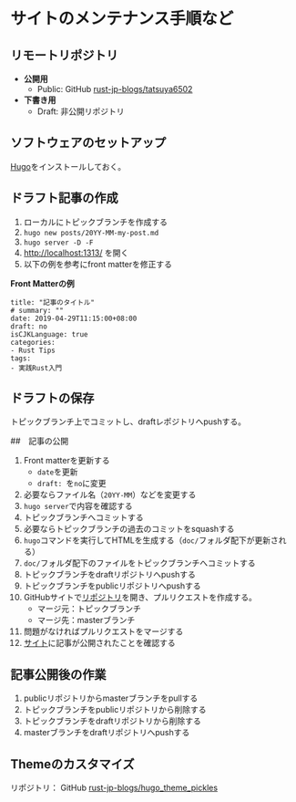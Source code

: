 # サイトのメンテナンス手順など

## リモートリポジトリ

- **公開用**
    - Public: GitHub [rust-jp-blogs/tatsuya6502][public-repo]
- **下書き用**
    - Draft: 非公開リポジトリ

## ソフトウェアのセットアップ

[Hugo][hugo]をインストールしておく。

[hugo]: https://gohugo.io/

## ドラフト記事の作成

1. ローカルにトピックブランチを作成する
2. `hugo new posts/20YY-MM-my-post.md`
3. `hugo server -D -F`
4. [http://localhost:1313/](http://localhost:1313/) を開く
5. 以下の例を参考にfront matterを修正する

**Front Matterの例**

```
title: "記事のタイトル"
# summary: ""
date: 2019-04-29T11:15:00+08:00
draft: no
isCJKLanguage: true
categories:
- Rust Tips
tags:
- 実践Rust入門
```

## ドラフトの保存

トピックブランチ上でコミットし、draftレポジトリへpushする。

##　記事の公開

1. Front matterを更新する
	- `date`を更新
	- `draft: `を`no`に変更
2. 必要ならファイル名（`20YY-MM`）などを変更する
3. `hugo server`で内容を確認する
4. トピックブランチへコミットする
5. 必要ならトピックブランチの過去のコミットをsquashする
6. `hugo`コマンドを実行してHTMLを生成する（`doc/`フォルダ配下が更新される）
7. `doc/`フォルダ配下のファイルをトピックブランチへコミットする
8. トピックブランチをdraftリポジトリへpushする
9. トピックブランチをpublicリポジトリへpushする
10. GitHubサイトで[リポジトリ][public-repo]を開き、プルリクエストを作成する。
    - マージ元：トピックブランチ
    - マージ先：masterブランチ
11. 問題がなければプルリクエストをマージする
12. [サイト][the-blog]に記事が公開されたことを確認する

[public-repo]: https://github.com/rust-jp-blogs/tatsuya6502
[the-blog]: https://blog.rust-jp.rs/tatsuya6502/

## 記事公開後の作業

1. publicリポジトリからmasterブランチをpullする
2. トピックブランチをpublicリポジトリから削除する
3. トピックブランチをdraftリポジトリから削除する
4. masterブランチをdraftリポジトリへpushする

## Themeのカスタマイズ

リポジトリ： GitHub [rust-jp-blogs/hugo_theme_pickles][theme-repo]

[theme-repo]: https://github.com/rust-jp-blogs/hugo_theme_pickles
